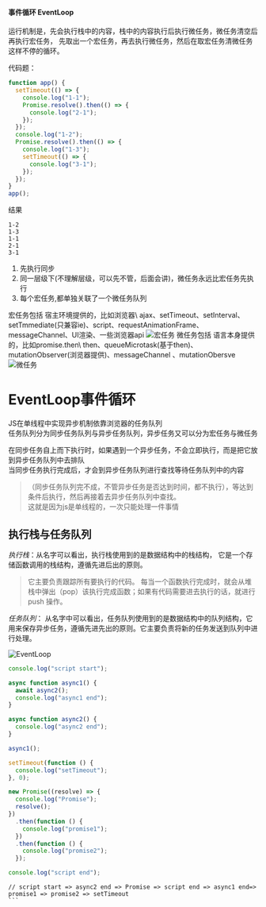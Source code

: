 #### 事件循环 EventLoop

运行机制是，先会执行栈中的内容，栈中的内容执行后执行微任务，微任务清空后再执行宏任务，
先取出一个宏任务，再去执行微任务，然后在取宏任务清微任务这样不停的循环。

代码题：

```JavaScript
function app() {
  setTimeout(() => {
    console.log("1-1");
    Promise.resolve().then(() => {
      console.log("2-1");
    });
  });
  console.log("1-2");
  Promise.resolve().then(() => {
    console.log("1-3");
    setTimeout(() => {
      console.log("3-1");
    });
  });
}
app();
```

结果

```text
1-2
1-3
1-1
2-1
3-1
```

1. 先执行同步
2. 同一层级下(不理解层级，可以先不管，后面会讲)，微任务永远比宏任务先执行
3. 每个宏任务,都单独关联了一个微任务队列

宏任务包括
 宿主环境提供的，比如浏览器\ ajax、setTimeout、setInterval、setTmmediate(只兼容ie)、script、requestAnimationFrame、messageChannel、UI渲染、一些浏览器api
![宏任务](http://www.yoloworld.site:3000/blogpng/%E5%AE%8F%E4%BB%BB%E5%8A%A1.png)
微任务包括
语言本身提供的，比如promise.then\ then、queueMicrotask(基于then)、mutationObserver(浏览器提供)、messageChannel 、mutationObersve
![微任务](http://www.yoloworld.site:3000/blogpng/%E5%BE%AE%E4%BB%BB%E5%8A%A1.png)

# EventLoop事件循环

JS在单线程中实现异步机制依靠浏览器的任务队列  
任务队列分为同步任务队列与异步任务队列，异步任务又可以分为宏任务与微任务

在同步任务自上而下执行时，如果遇到一个异步任务，不会立即执行，而是把它放到异步任务队列中去排队  
当同步任务执行完成后，才会到异步任务队列进行查找等待任务队列中的内容
>（同步任务队列完不成，不管异步任务是否达到时间，都不执行），等达到条件后执行，然后再接着去异步任务队列中查找。  
这就是因为js是单线程的，一次只能处理一件事情

## 执行栈与任务队列

_执行栈_：从名字可以看出，执行栈使用到的是数据结构中的栈结构， 它是一个存储函数调用的栈结构，遵循先进后出的原则。
> 它主要负责跟踪所有要执行的代码。 每当一个函数执行完成时，就会从堆栈中弹出（pop）该执行完成函数；如果有代码需要进去执行的话，就进行 push 操作。

_任务队列_： 从名字中可以看出，任务队列使用到的是数据结构中的队列结构，它用来保存异步任务，遵循先进先出的原则。它主要负责将新的任务发送到队列中进行处理。

![EventLoop](http://www.yoloworld.site:3000/blogpng/EventLoop.jpeg)

```JavaScript
console.log("script start");

async function async1() {
  await async2();
  console.log("async1 end");
}

async function async2() {
  console.log("async2 end");
}

async1();

setTimeout(function () {
  console.log("setTimeout");
}, 0);

new Promise((resolve) => {
  console.log("Promise");
  resolve();
})
  .then(function () {
    console.log("promise1");
  })
  .then(function () {
    console.log("promise2");
  });

console.log("script end");

```

````
// script start => async2 end => Promise => script end => async1 end=> promise1 => promise2 => setTimeout
```
